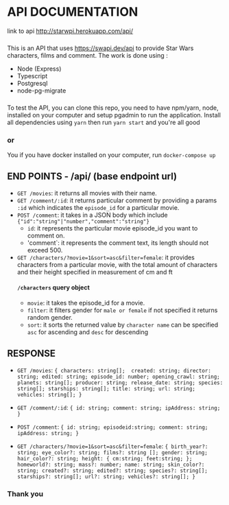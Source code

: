 # API DOCUMENTATION 
link to api http://starwpi.herokuapp.com/api/
###
This is an API that uses https://swapi.dev/api to provide Star Wars characters, films and comment. The work is done using :
- Node (Express)
- Typescript
- Postgresql
- node-pg-migrate

###
To test the API, you can clone this repo, you need to have npm/yarn, node, installed on your computer and setup pgadmin to run the application.
Install all dependencies using `yarn` then run `yarn start` and you're all good

### or 

You if you have docker installed on your computer, run `docker-compose up`


## END POINTS - /api/ (base endpoint url)
- `GET /movies`: it returns all movies with their name.
- `GET /comment/:id`: it returns particular comment by providing a params `:id` which indicates the `episode_id` for a particular movie.
- `POST /comment`: it takes in a JSON body which include `{"id":"string"|"number","comment":"string"}`
  - `id`: it represents the particular movie episode_id you want to comment on.
  - 'comment`: it represents the comment text, its length should not exceed 500.
- `GET /characters/?movie=1&sort=asc&filter=female`: it provides characters from a particular movie, with the total amount of characters and their 
height specified in measurement of cm and ft
   #### `/characters` query object
    - `movie`: it takes the episode_id for a movie.
    - `filter`: it filters gender  for `male or female` if not specified it returns random gender.
    - `sort`: it sorts the returned value by `character name` can be specified `asc` for ascending and `desc` for descending
    
## RESPONSE
- `GET /movies`: 
  `{
	characters: string[]; 
	created: string;
	director: string;
	edited: string;
	episode_id: number;
	opening_crawl: string;
	planets: string[];
	producer: string;
	release_date: string;
	species: string[];
	starships: string[];
	title: string;
	url: string;
	vehicles: string[];
}`
- `GET /comment/:id`: 
`{
	id: string;
	comment: string;
	ipAddress: string;
}`

- `POST /comment`: 
`{
	id: string;
  episodeid:string;
	comment: string;
	ipAddress: string;
}`

- `GET /characters/?movie=1&sort=asc&filter=female`: 
`{
    birth_year?: string;
    eye_color?: string;
    films?: string [];
    gender: string;
    hair_color?: string;
    height: {
    cm:string;
    feet:string;
    };
    homeworld?: string;
    mass?: number;
    name: string;
    skin_color?: string;
    created?: string;
    edited?: string;
    species?: string[];
    starships?: string[];
    url?: string;
    vehicles?: string[];
}`

### Thank you
